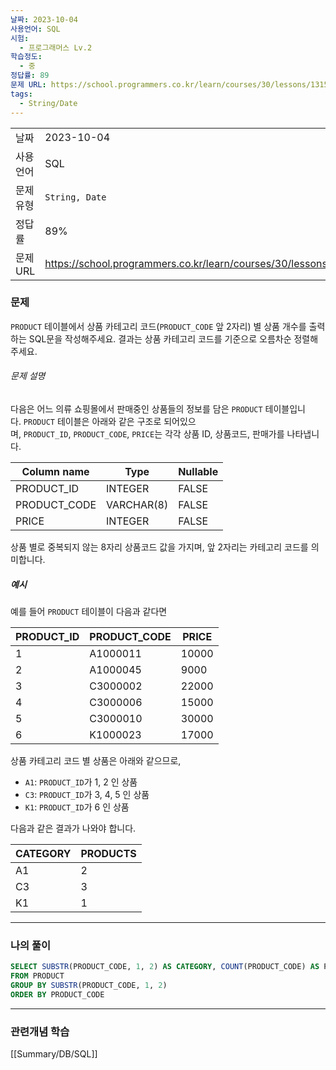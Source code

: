 ```yaml
---
날짜: 2023-10-04
사용언어: SQL
시험:
  - 프로그래머스 Lv.2
학습정도:
  - 중
정답률: 89
문제 URL: https://school.programmers.co.kr/learn/courses/30/lessons/131529
tags:
  - String/Date
---
```

|        |                                                                  |
| ------ | ---------------------------------------------------------------- |
| 날짜     | 2023-10-04                                                       |
| 사용 언어  | SQL                                                              |
| 문제 유형  | `String, Date`                                                   |
| 정답률    | 89%                                                              |
| 문제 URL | https://school.programmers.co.kr/learn/courses/30/lessons/131529 |

### 문제

`PRODUCT` 테이블에서 상품 카테고리 코드(`PRODUCT_CODE` 앞 2자리) 별 상품 개수를 출력하는 SQL문을 작성해주세요. 결과는 상품 카테고리 코드를 기준으로 오름차순 정렬해주세요.

###### 문제 설명

다음은 어느 의류 쇼핑몰에서 판매중인 상품들의 정보를 담은 `PRODUCT` 테이블입니다. `PRODUCT` 테이블은 아래와 같은 구조로 되어있으며, `PRODUCT_ID`, `PRODUCT_CODE`, `PRICE`는 각각 상품 ID, 상품코드, 판매가를 나타냅니다.

|Column name|Type|Nullable|
|---|---|---|
|PRODUCT_ID|INTEGER|FALSE|
|PRODUCT_CODE|VARCHAR(8)|FALSE|
|PRICE|INTEGER|FALSE|

상품 별로 중복되지 않는 8자리 상품코드 값을 가지며, 앞 2자리는 카테고리 코드를 의미합니다.

##### 예시

예를 들어 `PRODUCT` 테이블이 다음과 같다면

|PRODUCT_ID|PRODUCT_CODE|PRICE|
|---|---|---|
|1|A1000011|10000|
|2|A1000045|9000|
|3|C3000002|22000|
|4|C3000006|15000|
|5|C3000010|30000|
|6|K1000023|17000|

상품 카테고리 코드 별 상품은 아래와 같으므로,

- `A1`: `PRODUCT_ID`가 1, 2 인 상품
- `C3`: `PRODUCT_ID`가 3, 4, 5 인 상품
- `K1`: `PRODUCT_ID`가 6 인 상품

다음과 같은 결과가 나와야 합니다.

|CATEGORY|PRODUCTS|
|---|---|
|A1|2|
|C3|3|
|K1|1|

---
### 나의 풀이

```sql
SELECT SUBSTR(PRODUCT_CODE, 1, 2) AS CATEGORY, COUNT(PRODUCT_CODE) AS PRODUCTS
FROM PRODUCT
GROUP BY SUBSTR(PRODUCT_CODE, 1, 2)
ORDER BY PRODUCT_CODE
```

---
### 관련개념 학습

[[Summary/DB/SQL]]